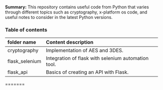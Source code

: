 <b>Summary:</b> This repository contains useful code from Python that varies through different topics such as cryptography, x-platform os code, and useful notes to consider in the latest Python versions. 

### Table of contents

| folder name               | Content description |
|:--------------------------|:--------------------|
| cryptography              | Implementation of AES and 3DES.|
| flask_selenium            | Integration of flask with selenium automation tool.|
| flask_api                 | Basics of creating an API with Flask.|
=======


